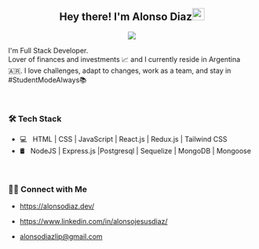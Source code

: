<h2 align="center"> Hey there! I'm Alonso Diaz<img src="https://media.giphy.com/media/hvRJCLFzcasrR4ia7z/giphy.gif" width="25px"></h2>

<p align="center">
  <img src="https://readme-typing-svg.herokuapp.com?color=01CAF4&lines=Full+Stack+Web+Developer;HTML%2C+CSS%2C+Javascript;React.js%2C+Redux%2C+Node.js%2C+Express.js;MongoDB%2C+PostgreSQL">
</p>

I'm Full Stack Developer.<br/>
Lover of finances and investments 📈 and I currently reside in Argentina 🇦🇷.
I love challenges, adapt to changes, work as a team, and stay in #StudentModeAlways📚

<br/>

<h3>🛠 Tech Stack</h3>

- 💻 &nbsp; HTML | CSS | JavaScript | React.js | Redux.js | Tailwind CSS
- 🛢 &nbsp;  NodeJS | Express.js |Postgresql | Sequelize | MongoDB | Mongoose 

<br/>

<h3> 🤝🏻 Connect with Me </h3>
 
- https://alonsodiaz.dev/<br/>

- https://www.linkedin.com/in/alonsojesusdiaz/<br/>

- alonsodiazlip@gmail.com<br/>
